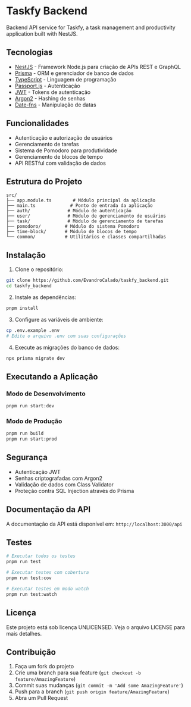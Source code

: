 # Taskfy Backend

Backend API service for Taskfy, a task management and productivity application built with NestJS.

## Tecnologias

- [NestJS](https://nestjs.com/) - Framework Node.js para criação de APIs REST e GraphQL
- [Prisma](https://www.prisma.io/) - ORM e gerenciador de banco de dados
- [TypeScript](https://www.typescriptlang.org/) - Linguagem de programação
- [Passport.js](https://www.passportjs.org/) - Autenticação
- [JWT](https://jwt.io/) - Tokens de autenticação
- [Argon2](https://github.com/ranisalt/node-argon2) - Hashing de senhas
- [Date-fns](https://date-fns.org/) - Manipulação de datas

## Funcionalidades

- Autenticação e autorização de usuários
- Gerenciamento de tarefas
- Sistema de Pomodoro para produtividade
- Gerenciamento de blocos de tempo
- API RESTful com validação de dados

## Estrutura do Projeto

```
src/
├── app.module.ts        # Módulo principal da aplicação
├── main.ts             # Ponto de entrada da aplicação
├── auth/              # Módulo de autenticação
├── user/              # Módulo de gerenciamento de usuários
├── task/              # Módulo de gerenciamento de tarefas
├── pomodoro/         # Módulo do sistema Pomodoro
├── time-block/       # Módulo de blocos de tempo
└── common/           # Utilitários e classes compartilhadas
```

## Instalação

1. Clone o repositório:
```bash
git clone https://github.com/EvandroCalado/taskfy_backend.git
cd taskfy_backend
```

2. Instale as dependências:
```bash
pnpm install
```

3. Configure as variáveis de ambiente:
```bash
cp .env.example .env
# Edite o arquivo .env com suas configurações
```

4. Execute as migrações do banco de dados:
```bash
npx prisma migrate dev
```

## Executando a Aplicação

### Modo de Desenvolvimento
```bash
pnpm run start:dev
```

### Modo de Produção
```bash
pnpm run build
pnpm run start:prod
```

## Segurança

- Autenticação JWT
- Senhas criptografadas com Argon2
- Validação de dados com Class Validator
- Proteção contra SQL Injection através do Prisma

## Documentação da API

A documentação da API está disponível em:
`http://localhost:3000/api`

## Testes

```bash
# Executar todos os testes
pnpm run test

# Executar testes com cobertura
pnpm run test:cov

# Executar testes em modo watch
pnpm run test:watch
```

## Licença

Este projeto está sob licença UNLICENSED. Veja o arquivo LICENSE para mais detalhes.

## Contribuição

1. Faça um fork do projeto
2. Crie uma branch para sua feature (`git checkout -b feature/AmazingFeature`)
3. Commit suas mudanças (`git commit -m 'Add some AmazingFeature'`)
4. Push para a branch (`git push origin feature/AmazingFeature`)
5. Abra um Pull Request
